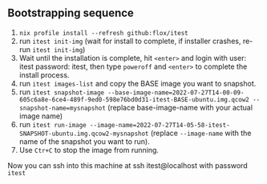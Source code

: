 ## Bootstrapping sequence

1. `nix profile install --refresh github:flox/itest`
2. run `itest init-img` (wait for install to complete, if installer crashes, re-run `itest init-img`)
3. Wait until the installation is complete, hit `<enter>` and login with user: itest password: itest, then type `poweroff` and `<enter>` to complete the install process.
4. run `itest images-list` and copy the BASE image you want to snapshot.
5. run `itest snapshot-image --base-image-name=2022-07-27T14-00-09-605c6a8e-6ce4-489f-9ed0-598e76bd0d31-itest-BASE-ubuntu.img.qcow2 --snapshot-name=mysnapshot` (replace base-image-name with your actual image name)
6. run `itest run-image --image-name=2022-07-27T14-05-58-itest-SNAPSHOT-ubuntu.img.qcow2-mysnapshot` (replace `--image-name` with the name of the snapshot you want to run).
7. Use `Ctr+C` to stop the image from running.


Now you can ssh into this machine at ssh itest@localhost with password `itest`
